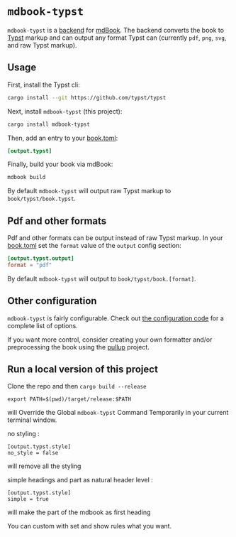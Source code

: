 # `mdbook-typst`

`mdbook-typst` is a
[backend](https://rust-lang.github.io/mdBook/for_developers/backends.html) for
[mdBook]. The backend converts the book to
[Typst] markup and can output any format Typst can (currently
`pdf`, `png`, `svg`, and raw Typst markup).

## Usage

First, install the Typst cli:

```sh
cargo install --git https://github.com/typst/typst
```

Next, install `mdbook-typst` (this project):

```sh
cargo install mdbook-typst
```

Then, add an entry to your
[book.toml]:

```toml
[output.typst]
```

Finally, build your book via mdBook:

```sh
mdbook build
```

By default `mdbook-typst` will output raw Typst markup to `book/typst/book.typst`.

## Pdf and other formats

Pdf and other formats can be output instead of raw Typst markup. In your [book.toml] set the `format` value of the `output` config section:

```toml
[output.typst.output]
format = "pdf"
```

By default `mdbook-typst` will output to `book/typst/book.[format]`.

## Other configuration

`mdbook-typst` is fairly configurable. Check out [the configuration
code](./src/config.rs) for a complete list of options.

If you want more control, consider creating your own formatter and/or preprocessing the
book using the [pullup](https://github.com/LegNeato/pullup) project.

[mdBook]: https://github.com/rust-lang/mdBook
[book.toml]: https://rust-lang.github.io/mdBook/guide/creating.html#booktoml
[Typst]: https://typst.app/docs/


## Run a local version of this project

Clone the repo and then `cargo build --release`

```
export PATH=$(pwd)/target/release:$PATH
```

will Override the Global `mdbook-typst` Command Temporarily in your current terminal window.

no styling : 

```
[output.typst.style]
no_style = false
```

will remove all the styling

simple headings and part as natural header level : 

```
[output.typst.style]
simple = true
```

will make the part of the mdbook as first heading

You can custom with set and show rules what you want.